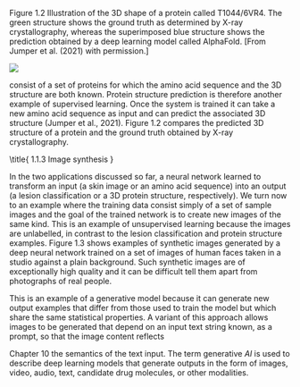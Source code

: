 Figure 1.2 Illustration of the 3D shape of a protein called T1044/6VR4. The green structure shows the ground truth as determined by X-ray crystallography, whereas the superimposed blue structure shows the prediction obtained by a deep learning model called AlphaFold. [From Jumper et al. (2021) with permission.]

![](https://cdn.mathpix.com/cropped/2024_05_18_d0b5a498105d07217267g-1.jpg?height=637&width=640&top_left_y=226&top_left_x=1009)

consist of a set of proteins for which the amino acid sequence and the 3D structure are both known. Protein structure prediction is therefore another example of supervised learning. Once the system is trained it can take a new amino acid sequence as input and can predict the associated 3D structure (Jumper et al., 2021). Figure 1.2 compares the predicted 3D structure of a protein and the ground truth obtained by X-ray crystallography.

\title{
1.1.3 Image synthesis
}

In the two applications discussed so far, a neural network learned to transform an input (a skin image or an amino acid sequence) into an output (a lesion classification or a 3D protein structure, respectively). We turn now to an example where the training data consist simply of a set of sample images and the goal of the trained network is to create new images of the same kind. This is an example of unsupervised learning because the images are unlabelled, in contrast to the lesion classification and protein structure examples. Figure 1.3 shows examples of synthetic images generated by a deep neural network trained on a set of images of human faces taken in a studio against a plain background. Such synthetic images are of exceptionally high quality and it can be difficult tell them apart from photographs of real people.

This is an example of a generative model because it can generate new output examples that differ from those used to train the model but which share the same statistical properties. A variant of this approach allows images to be generated that depend on an input text string known, as a prompt, so that the image content reflects

Chapter 10 the semantics of the text input. The term generative $A I$ is used to describe deep learning models that generate outputs in the form of images, video, audio, text, candidate drug molecules, or other modalities.